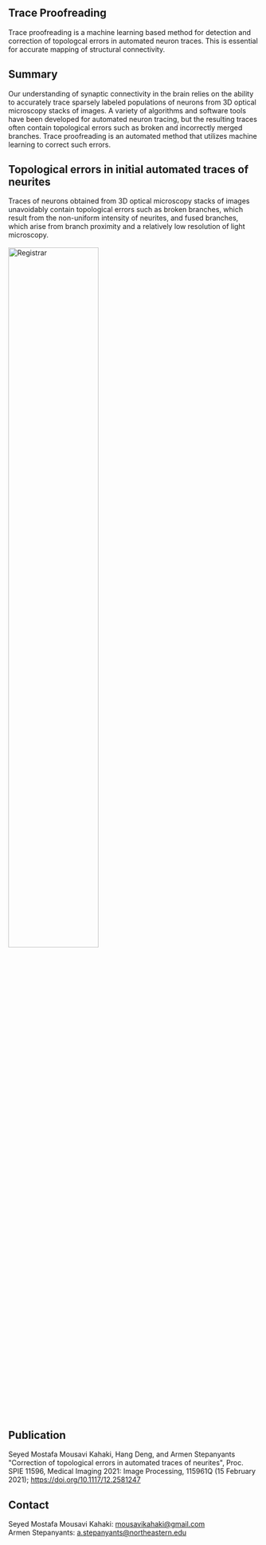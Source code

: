## Trace Proofreading

Trace proofreading is a machine learning based method for detection and correction of topologcal errors in automated neuron traces. This is essential for accurate mapping of structural connectivity.


## Summary
Our understanding of synaptic connectivity in the brain relies on the ability to accurately trace sparsely labeled populations of neurons from 3D optical microscopy stacks of images. A variety of algorithms and software tools have been developed for automated neuron tracing, but the resulting traces often contain topological errors such as broken and incorrectly merged branches. Trace proofreading is an automated method that utilizes machine learning to correct such errors.


## Topological errors in initial automated traces of neurites
Traces of neurons obtained from 3D optical microscopy stacks of images unavoidably contain topological errors such as broken branches, which result from the non-uniform intensity of neurites, and fused branches, which arise from branch proximity and a relatively low resolution of light microscopy. 
</br></br>
<img src="https://web.northeastern.edu/kahaki/GithubImage0.png" alt="Registrar" align="middle" width="60%" height="60%"> 
 
## Publication
Seyed Mostafa Mousavi Kahaki, Hang Deng, and Armen Stepanyants "Correction of topological errors in automated traces of neurites", Proc. SPIE 11596, Medical Imaging 2021: Image Processing, 115961Q (15 February 2021); https://doi.org/10.1117/12.2581247

## Contact
Seyed Mostafa Mousavi Kahaki: mousavikahaki@gmail.com
</br>
Armen Stepanyants: a.stepanyants@northeastern.edu

